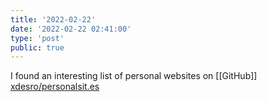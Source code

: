 ```yaml
---
title: '2022-02-22'
date: '2022-02-22 02:41:00'
type: 'post'
public: true
---
```


I found an interesting list of personal websites on [[GitHub]] [xdesro/personalsit.es](https://github.com/xdesro/personalsit.es)

